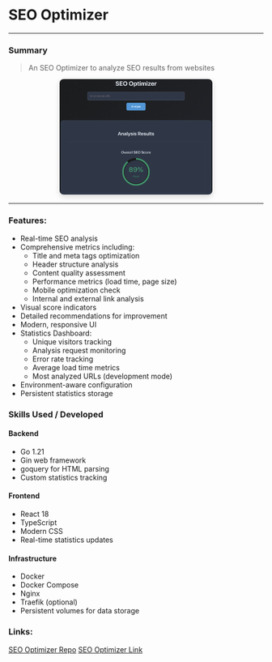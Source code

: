 # SEO Optimizer

---

### Summary
> An SEO Optimizer to analyze SEO results from websites

<div style="text-align:center;">
  <img src="/static/images/seo-optimizer.png" alt="alt text" style="max-width:60%; height:auto; border-radius:8px; box-shadow:0 4px 12px rgba(0,0,0,0.15);">
</div>

___

### Features:

- Real-time SEO analysis
- Comprehensive metrics including:
  - Title and meta tags optimization
  - Header structure analysis
  - Content quality assessment
  - Performance metrics (load time, page size)
  - Mobile optimization check
  - Internal and external link analysis
- Visual score indicators
- Detailed recommendations for improvement
- Modern, responsive UI
- Statistics Dashboard:
  - Unique visitors tracking
  - Analysis request monitoring
  - Error rate tracking
  - Average load time metrics
  - Most analyzed URLs (development mode)
- Environment-aware configuration
- Persistent statistics storage

### Skills Used / Developed
#### Backend
- Go 1.21
- Gin web framework
- goquery for HTML parsing
- Custom statistics tracking
#### Frontend
- React 18
- TypeScript
- Modern CSS
- Real-time statistics updates
#### Infrastructure
- Docker
- Docker Compose
- Nginx
- Traefik (optional)
- Persistent volumes for data storage

### Links:
[SEO Optimizer Repo]()
[SEO Optimizer Link](https://seo-optimizer.elvynprise.xyz/)
